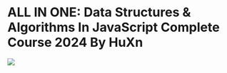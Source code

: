 # ALL IN ONE: Data Structures & Algorithms In JavaScript Complete Course 2024 By HuXn

![](https://www.youtube.com/watch?v=wBtPGnVnA9g)
